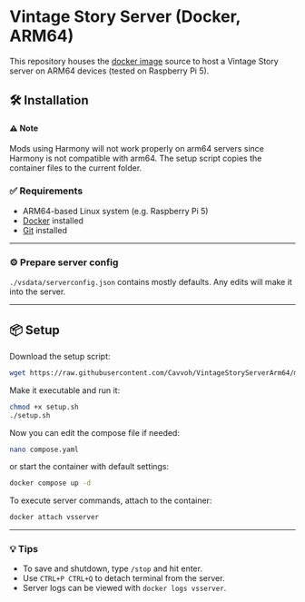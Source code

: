 # Vintage Story Server (Docker, ARM64)
This repository houses the [docker image](https://hub.docker.com/r/cavvoh/vintage-story-server-arm64) source to host a Vintage Story server on ARM64 devices (tested on Raspberry Pi 5).

## 🛠️ Installation

#### ⚠️ Note
Mods using Harmony will not work properly on arm64 servers since Harmony is not compatible with arm64.
The setup script copies the container files to the current folder.

### ✅ Requirements
- ARM64-based Linux system (e.g. Raspberry Pi 5)
- [Docker](https://docs.docker.com/engine/install/#supported-platforms) installed
- [Git](https://git-scm.com/downloads) installed

---

### ⚙️ Prepare server config
`./vsdata/serverconfig.json` contains mostly defaults. Any edits will make it into the server.

---

## 📦 Setup

Download the setup script:
```bash
wget https://raw.githubusercontent.com/Cavvoh/VintageStoryServerArm64/main/setup.sh
```
Make it executable and run it:
```bash
chmod +x setup.sh
./setup.sh
```
Now you can edit the compose file if needed:
```bash
nano compose.yaml
```
or start the container with default settings:
```bash
docker compose up -d
```
To execute server commands, attach to the container:
```bash
docker attach vsserver
```

---

### 💡 Tips

* To save and shutdown, type `/stop` and hit enter.
* Use `CTRL+P CTRL+Q` to detach terminal from the server.
* Server logs can be viewed with `docker logs vsserver`.